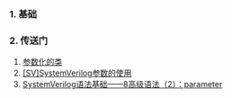 ### 1. 基础
### 2. 传送门
1. [参数化的类](https://blog.csdn.net/weixin_40634003/article/details/121842749?spm=1001.2101.3001.6650.1&utm_medium=distribute.pc_relevant.none-task-blog-2%7Edefault%7ECTRLIST%7ERate-1-121842749-blog-121783996.235%5Ev38%5Epc_relevant_yljh&depth_1-utm_source=distribute.pc_relevant.none-task-blog-2%7Edefault%7ECTRLIST%7ERate-1-121842749-blog-121783996.235%5Ev38%5Epc_relevant_yljh&utm_relevant_index=2)
2. [[SV]SystemVerilog参数的使用](https://blog.csdn.net/gsjthxy/article/details/105309754)
3. [SystemVerilog语法基础——8高级语法（2）：parameter](https://blog.csdn.net/weixin_42454243/article/details/124296920)
